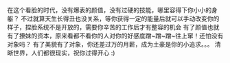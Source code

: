 在这个看脸的时代，没有爆表的颜值，没有过硬的技能，哪里容得下你小小的身躯？
不过就算天生长得丑也没关系，等你获得一定的能量后就可以手动改变你的样子，捏脸系统不是开放的，需要你辛苦的工作后才有整容的机会
有了颜值也就有了撩妹的资本，原来看都不看你的人对你的好感度蹭~蹭~蹭~往上窜！还怕没有对象吗？
有了美貌有了对象，你还差过万的月薪，成为土豪是你的小追求。。。
清晰世界，人们都很现实，祝你过得开心 :)
